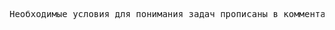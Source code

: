 <pre>
Необходимые условия для понимания задач прописаны в комментариях или в приложенных файлах "PNG". 
</pre>

